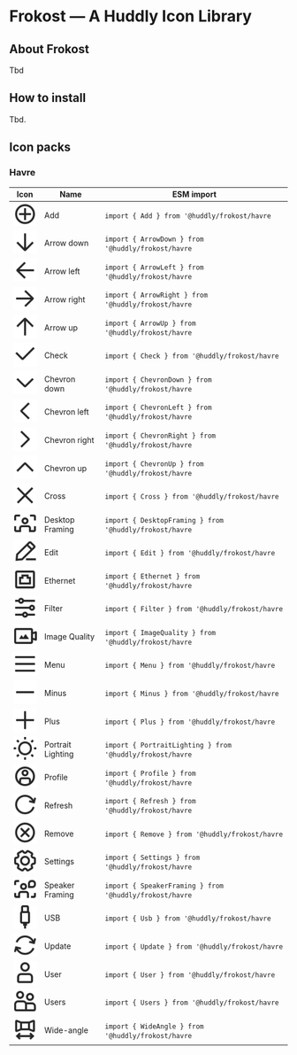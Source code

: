 # Frokost — A Huddly Icon Library
## About Frokost
Tbd
## How to install
Tbd.

## Icon packs
	

### Havre
| Icon | Name | ESM import |
| --- | --- | --- |
| ![Add](src/havre/Add.svg) | Add | `import { Add } from '@huddly/frokost/havre` |
| ![Arrow down](src/havre/Arrow%20down.svg) | Arrow down | `import { ArrowDown } from '@huddly/frokost/havre` |
| ![Arrow left](src/havre/Arrow%20left.svg) | Arrow left | `import { ArrowLeft } from '@huddly/frokost/havre` |
| ![Arrow right](src/havre/Arrow%20right.svg) | Arrow right | `import { ArrowRight } from '@huddly/frokost/havre` |
| ![Arrow up](src/havre/Arrow%20up.svg) | Arrow up | `import { ArrowUp } from '@huddly/frokost/havre` |
| ![Check](src/havre/Check.svg) | Check | `import { Check } from '@huddly/frokost/havre` |
| ![Chevron down](src/havre/Chevron%20down.svg) | Chevron down | `import { ChevronDown } from '@huddly/frokost/havre` |
| ![Chevron left](src/havre/Chevron%20left.svg) | Chevron left | `import { ChevronLeft } from '@huddly/frokost/havre` |
| ![Chevron right](src/havre/Chevron%20right.svg) | Chevron right | `import { ChevronRight } from '@huddly/frokost/havre` |
| ![Chevron up](src/havre/Chevron%20up.svg) | Chevron up | `import { ChevronUp } from '@huddly/frokost/havre` |
| ![Cross](src/havre/Cross.svg) | Cross | `import { Cross } from '@huddly/frokost/havre` |
| ![Desktop Framing](src/havre/Desktop%20Framing.svg) | Desktop Framing | `import { DesktopFraming } from '@huddly/frokost/havre` |
| ![Edit](src/havre/Edit.svg) | Edit | `import { Edit } from '@huddly/frokost/havre` |
| ![Ethernet](src/havre/Ethernet.svg) | Ethernet | `import { Ethernet } from '@huddly/frokost/havre` |
| ![Filter](src/havre/Filter.svg) | Filter | `import { Filter } from '@huddly/frokost/havre` |
| ![Image Quality](src/havre/Image%20Quality.svg) | Image Quality | `import { ImageQuality } from '@huddly/frokost/havre` |
| ![Menu](src/havre/Menu.svg) | Menu | `import { Menu } from '@huddly/frokost/havre` |
| ![Minus](src/havre/Minus.svg) | Minus | `import { Minus } from '@huddly/frokost/havre` |
| ![Plus](src/havre/Plus.svg) | Plus | `import { Plus } from '@huddly/frokost/havre` |
| ![Portrait Lighting](src/havre/Portrait%20Lighting.svg) | Portrait Lighting | `import { PortraitLighting } from '@huddly/frokost/havre` |
| ![Profile](src/havre/Profile.svg) | Profile | `import { Profile } from '@huddly/frokost/havre` |
| ![Refresh](src/havre/Refresh.svg) | Refresh | `import { Refresh } from '@huddly/frokost/havre` |
| ![Remove](src/havre/Remove.svg) | Remove | `import { Remove } from '@huddly/frokost/havre` |
| ![Settings](src/havre/Settings.svg) | Settings | `import { Settings } from '@huddly/frokost/havre` |
| ![Speaker Framing](src/havre/Speaker%20Framing.svg) | Speaker Framing | `import { SpeakerFraming } from '@huddly/frokost/havre` |
| ![USB](src/havre/USB.svg) | USB | `import { Usb } from '@huddly/frokost/havre` |
| ![Update](src/havre/Update.svg) | Update | `import { Update } from '@huddly/frokost/havre` |
| ![User](src/havre/User.svg) | User | `import { User } from '@huddly/frokost/havre` |
| ![Users](src/havre/Users.svg) | Users | `import { Users } from '@huddly/frokost/havre` |
| ![Wide-angle](src/havre/Wide-angle.svg) | Wide-angle | `import { WideAngle } from '@huddly/frokost/havre` |